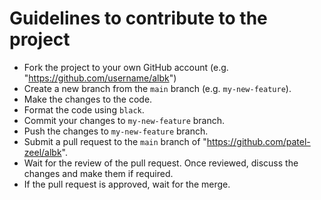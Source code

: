 # Guidelines to contribute to the project

* Fork the project to your own GitHub account (e.g. "https://github.com/username/albk")
* Create a new branch from the `main` branch (e.g. `my-new-feature`).
* Make the changes to the code.
* Format the code using `black`.
* Commit your changes to `my-new-feature` branch.
* Push the changes to `my-new-feature` branch.
* Submit a pull request to the `main` branch of "https://github.com/patel-zeel/albk".
* Wait for the review of the pull request. Once reviewed, discuss the changes and make them if required.
* If the pull request is approved, wait for the merge.
